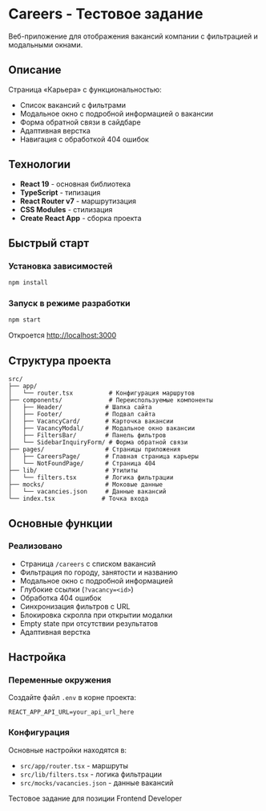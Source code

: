 # Careers - Тестовое задание

Веб-приложение для отображения вакансий компании с фильтрацией и модальными окнами.

## Описание

Страница «Карьера» с функциональностью:
- Список вакансий с фильтрами
- Модальное окно с подробной информацией о вакансии
- Форма обратной связи в сайдбаре
- Адаптивная верстка
- Навигация с обработкой 404 ошибок

## Технологии

- **React 19** - основная библиотека
- **TypeScript** - типизация
- **React Router v7** - маршрутизация
- **CSS Modules** - стилизация
- **Create React App** - сборка проекта

## Быстрый старт

### Установка зависимостей
```bash
npm install
```

### Запуск в режиме разработки
```bash
npm start
```
Откроется [http://localhost:3000](http://localhost:3000)


## Структура проекта

```
src/
├── app/
│   └── router.tsx          # Конфигурация маршрутов
├── components/             # Переиспользуемые компоненты
│   ├── Header/            # Шапка сайта
│   ├── Footer/            # Подвал сайта
│   ├── VacancyCard/       # Карточка вакансии
│   ├── VacancyModal/      # Модальное окно вакансии
│   ├── FiltersBar/        # Панель фильтров
│   └── SidebarInquiryForm/ # Форма обратной связи
├── pages/                 # Страницы приложения
│   ├── CareersPage/       # Главная страница карьеры
│   └── NotFoundPage/      # Страница 404
├── lib/                   # Утилиты
│   └── filters.tsx        # Логика фильтрации
├── mocks/                 # Моковые данные
│   └── vacancies.json     # Данные вакансий
└── index.tsx             # Точка входа
```

## Основные функции

### Реализовано
- Страница `/careers` с списком вакансий
- Фильтрация по городу, занятости и названию
- Модальное окно с подробной информацией
- Глубокие ссылки (`?vacancy=<id>`)
- Обработка 404 ошибок
- Синхронизация фильтров с URL
- Блокировка скролла при открытии модалки
- Empty state при отсутствии результатов
- Адаптивная верстка

## Настройка

### Переменные окружения
Создайте файл `.env` в корне проекта:
```env
REACT_APP_API_URL=your_api_url_here
```

### Конфигурация
Основные настройки находятся в:
- `src/app/router.tsx` - маршруты
- `src/lib/filters.tsx` - логика фильтрации
- `src/mocks/vacancies.json` - данные вакансий

Тестовое задание для позиции Frontend Developer
